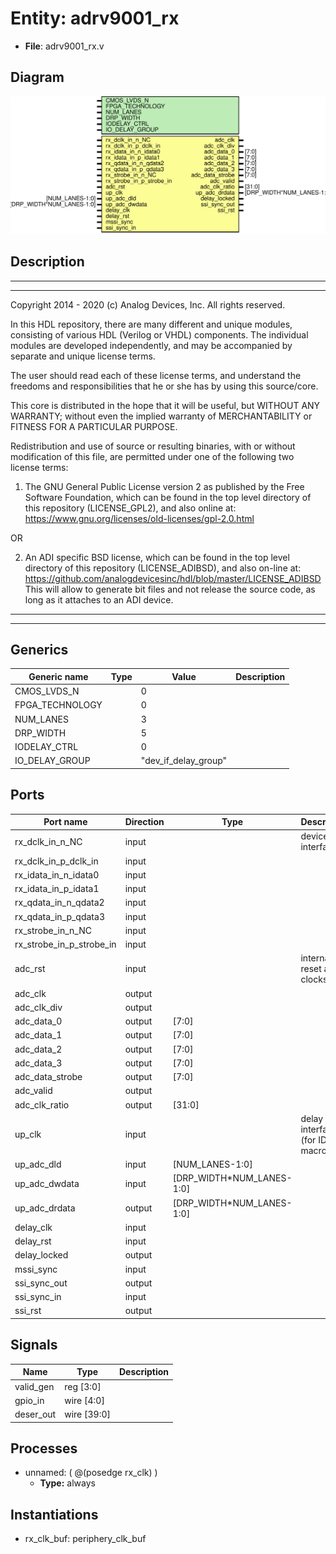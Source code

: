 # Entity: adrv9001_rx

- **File**: adrv9001_rx.v
## Diagram

![Diagram](adrv9001_rx.svg "Diagram")
## Description

 ***************************************************************************
 ***************************************************************************
 Copyright 2014 - 2020 (c) Analog Devices, Inc. All rights reserved.

 In this HDL repository, there are many different and unique modules, consisting
 of various HDL (Verilog or VHDL) components. The individual modules are
 developed independently, and may be accompanied by separate and unique license
 terms.

 The user should read each of these license terms, and understand the
 freedoms and responsibilities that he or she has by using this source/core.

 This core is distributed in the hope that it will be useful, but WITHOUT ANY
 WARRANTY; without even the implied warranty of MERCHANTABILITY or FITNESS FOR
 A PARTICULAR PURPOSE.

 Redistribution and use of source or resulting binaries, with or without modification
 of this file, are permitted under one of the following two license terms:

   1. The GNU General Public License version 2 as published by the
      Free Software Foundation, which can be found in the top level directory
      of this repository (LICENSE_GPL2), and also online at:
      <https://www.gnu.org/licenses/old-licenses/gpl-2.0.html>

 OR

   2. An ADI specific BSD license, which can be found in the top level directory
      of this repository (LICENSE_ADIBSD), and also on-line at:
      https://github.com/analogdevicesinc/hdl/blob/master/LICENSE_ADIBSD
      This will allow to generate bit files and not release the source code,
      as long as it attaches to an ADI device.

 ***************************************************************************
 ***************************************************************************

## Generics

| Generic name    | Type | Value                | Description |
| --------------- | ---- | -------------------- | ----------- |
| CMOS_LVDS_N     |      | 0                    |             |
| FPGA_TECHNOLOGY |      | 0                    |             |
| NUM_LANES       |      | 3                    |             |
| DRP_WIDTH       |      | 5                    |             |
| IODELAY_CTRL    |      | 0                    |             |
| IO_DELAY_GROUP  |      | "dev_if_delay_group" |             |
## Ports

| Port name                | Direction | Type                      | Description                          |
| ------------------------ | --------- | ------------------------- | ------------------------------------ |
| rx_dclk_in_n_NC          | input     |                           |  device interface                    |
| rx_dclk_in_p_dclk_in     | input     |                           |                                      |
| rx_idata_in_n_idata0     | input     |                           |                                      |
| rx_idata_in_p_idata1     | input     |                           |                                      |
| rx_qdata_in_n_qdata2     | input     |                           |                                      |
| rx_qdata_in_p_qdata3     | input     |                           |                                      |
| rx_strobe_in_n_NC        | input     |                           |                                      |
| rx_strobe_in_p_strobe_in | input     |                           |                                      |
| adc_rst                  | input     |                           |  internal reset and clocks           |
| adc_clk                  | output    |                           |                                      |
| adc_clk_div              | output    |                           |                                      |
| adc_data_0               | output    | [7:0]                     |                                      |
| adc_data_1               | output    | [7:0]                     |                                      |
| adc_data_2               | output    | [7:0]                     |                                      |
| adc_data_3               | output    | [7:0]                     |                                      |
| adc_data_strobe          | output    | [7:0]                     |                                      |
| adc_valid                | output    |                           |                                      |
| adc_clk_ratio            | output    | [31:0]                    |                                      |
| up_clk                   | input     |                           |  delay interface (for IDELAY macros) |
| up_adc_dld               | input     | [NUM_LANES-1:0]           |                                      |
| up_adc_dwdata            | input     | [DRP_WIDTH*NUM_LANES-1:0] |                                      |
| up_adc_drdata            | output    | [DRP_WIDTH*NUM_LANES-1:0] |                                      |
| delay_clk                | input     |                           |                                      |
| delay_rst                | input     |                           |                                      |
| delay_locked             | output    |                           |                                      |
| mssi_sync                | input     |                           |                                      |
| ssi_sync_out             | output    |                           |                                      |
| ssi_sync_in              | input     |                           |                                      |
| ssi_rst                  | output    |                           |                                      |
## Signals

| Name      | Type        | Description |
| --------- | ----------- | ----------- |
| valid_gen | reg [3:0]   |             |
| gpio_in   | wire [4:0]  |             |
| deser_out | wire [39:0] |             |
## Processes
- unnamed: ( @(posedge rx_clk) )
  - **Type:** always
## Instantiations

- rx_clk_buf: periphery_clk_buf
